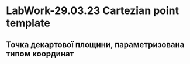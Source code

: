 # LabWork-29.03.23 Cartezian point template
## Точка декартової площини, параметризована типом координат
